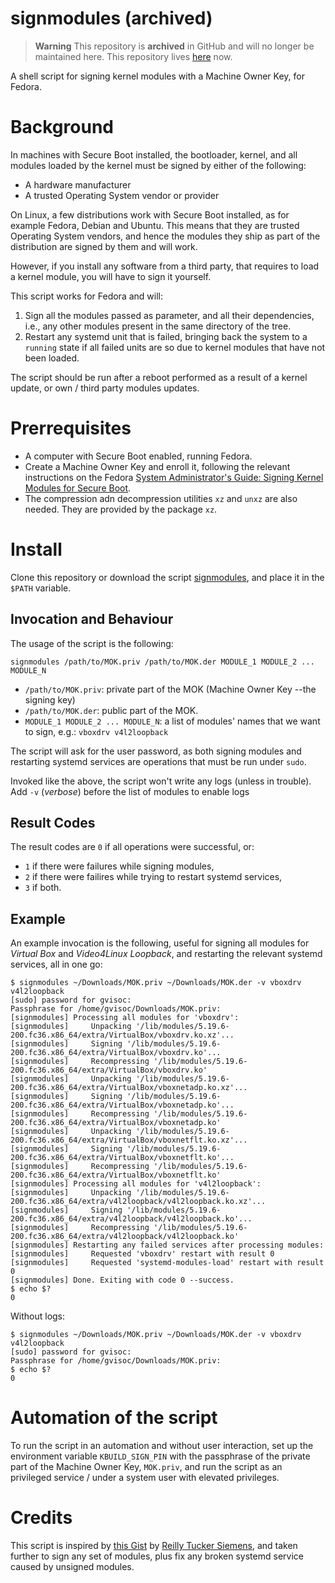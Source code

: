 # signmodules (archived)
> **Warning**
> This repository is **archived** in GitHub and will no longer be maintained here.
> This repository lives [here](https://forja.gvisoc.com/gabriel/signmodules) now.

A shell script for signing kernel modules with a Machine Owner Key, for Fedora.

# Background
In machines with Secure Boot installed, the bootloader, kernel, and all modules loaded by the kernel must be signed by either of the following:
- A hardware manufacturer
- A trusted Operating System vendor or provider

On Linux, a few distributions work with Secure Boot installed, as for example Fedora, Debian and Ubuntu. This means that they are trusted Operating System vendors, and hence the modules they ship as part of the distribution are signed by them and will work. 

However, if you install any software from a third party, that requires to load a kernel module, you will have to sign it yourself.

This script works for Fedora and will:

1. Sign all the modules passed as parameter, and all their dependencies, i.e., any other modules present in the same directory of the tree.
2. Restart any systemd unit that is failed, bringing back the system to a `running` state if all failed units are so due to kernel modules that have not been loaded.

The script should be run after a reboot performed as a result of a kernel update, or own / third party modules updates.

# Prerrequisites
- A computer with Secure Boot enabled, running Fedora.
- Create a Machine Owner Key and enroll it, following the relevant instructions on the Fedora [System Administrator's Guide: Signing Kernel Modules for Secure Boot](https://docs.fedoraproject.org/en-US/fedora/latest/system-administrators-guide/kernel-module-driver-configuration/Working_with_Kernel_Modules/#sect-signing-kernel-modules-for-secure-boot).
- The compression adn decompression utilities `xz` and `unxz` are also needed. They are provided by the package `xz`.

# Install
Clone this repository or download the script [signmodules](https://github.com/gvisoc/signmodules/blob/main/signmodules), and place it in the `$PATH` variable.

## Invocation and Behaviour
The usage of the script is the following:

```
signmodules /path/to/MOK.priv /path/to/MOK.der MODULE_1 MODULE_2 ... MODULE_N
```
- `/path/to/MOK.priv`: private part of the MOK (Machine Owner Key --the signing key)
- `/path/to/MOK.der`: public part of the MOK.
- `MODULE_1 MODULE_2 ... MODULE_N`: a list of modules' names that we want to sign, e.g.: `vboxdrv v4l2loopback`

The script will ask for the user password, as both signing modules and restarting systemd services are operations that must be run under `sudo`.

Invoked like the above, the script won't write any logs (unless in trouble). Add `-v` (*verbose*) before the list of modules to enable logs

## Result Codes
The result codes are `0` if all operations were successful, or: 
- `1` if there were failures while signing modules, 
- `2` if there were failires while trying to restart systemd services,
- `3` if both.

## Example
An example invocation is the following, useful for signing all modules for *Virtual Box* and *Video4Linux Loopback*, and restarting the relevant systemd services, all in one go:
```
$ signmodules ~/Downloads/MOK.priv ~/Downloads/MOK.der -v vboxdrv v4l2loopback
[sudo] password for gvisoc: 
Passphrase for /home/gvisoc/Downloads/MOK.priv: 
[signmodules] Processing all modules for 'vboxdrv':
[signmodules]     Unpacking '/lib/modules/5.19.6-200.fc36.x86_64/extra/VirtualBox/vboxdrv.ko.xz'...
[signmodules]     Signing '/lib/modules/5.19.6-200.fc36.x86_64/extra/VirtualBox/vboxdrv.ko'...
[signmodules]     Recompressing '/lib/modules/5.19.6-200.fc36.x86_64/extra/VirtualBox/vboxdrv.ko'
[signmodules]     Unpacking '/lib/modules/5.19.6-200.fc36.x86_64/extra/VirtualBox/vboxnetadp.ko.xz'...
[signmodules]     Signing '/lib/modules/5.19.6-200.fc36.x86_64/extra/VirtualBox/vboxnetadp.ko'...
[signmodules]     Recompressing '/lib/modules/5.19.6-200.fc36.x86_64/extra/VirtualBox/vboxnetadp.ko'
[signmodules]     Unpacking '/lib/modules/5.19.6-200.fc36.x86_64/extra/VirtualBox/vboxnetflt.ko.xz'...
[signmodules]     Signing '/lib/modules/5.19.6-200.fc36.x86_64/extra/VirtualBox/vboxnetflt.ko'...
[signmodules]     Recompressing '/lib/modules/5.19.6-200.fc36.x86_64/extra/VirtualBox/vboxnetflt.ko'
[signmodules] Processing all modules for 'v4l2loopback':
[signmodules]     Unpacking '/lib/modules/5.19.6-200.fc36.x86_64/extra/v4l2loopback/v4l2loopback.ko.xz'...
[signmodules]     Signing '/lib/modules/5.19.6-200.fc36.x86_64/extra/v4l2loopback/v4l2loopback.ko'...
[signmodules]     Recompressing '/lib/modules/5.19.6-200.fc36.x86_64/extra/v4l2loopback/v4l2loopback.ko'
[signmodules] Restarting any failed services after processing modules:
[signmodules]     Requested 'vboxdrv' restart with result 0
[signmodules]     Requested 'systemd-modules-load' restart with result 0
[signmodules] Done. Exiting with code 0 --success.
$ echo $?
0
```
Without logs:
```
$ signmodules ~/Downloads/MOK.priv ~/Downloads/MOK.der -v vboxdrv v4l2loopback
[sudo] password for gvisoc: 
Passphrase for /home/gvisoc/Downloads/MOK.priv: 
$ echo $?
0
```

# Automation of the script
To run the script in an automation and without user interaction, set up the environment variable `KBUILD_SIGN_PIN` with the passphrase of the private part of the Machine Owner Key, `MOK.priv`, and run the script as an privileged service / under a system user with elevated privileges.

# Credits
This script is inspired by [this Gist](https://gist.github.com/reillysiemens/ac6bea1e6c7684d62f544bd79b2182a4) by [Reilly Tucker Siemens](https://gist.github.com/reillysiemens), and taken further to sign any set of modules, plus fix any broken systemd service caused by unsigned modules.
